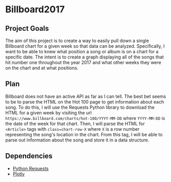 # Billboard2017

## Project Goals

The aim of this project is to create a way to easily pull down a single Billboard chart for a given week so that data can be analyzed. Specifically, I want to be able to knew what position a song or album is on a chart for a specific date. The intent is to create a graph displaying all of the songs that hit number one throughout the year 2017 and what other weeks they were on the chart and at what positions.

## Plan

Billboard does not have an active API as far as I can tell. The best bet seems to be to parse the HTML on the Hot 100 page to get information about each song. To do this, I will use the Requests Python library to download the HTML for a given week by visiting the url `https://www.billboard.com/charts/hot-100/YYYY-MM-DD` where `YYYY-MM-DD` is the date of the week for that chart. Then, I will parse the HTML for `<Article>` tags with `class=chart-row-X` where `X` is a row number representing the song's location in the chart. From this tag, I will be able to parse out information about the song and store it in a data structure. 

## Dependencies

* [Python Requests](http://docs.python-requests.org/en/master/)
* [Plotly](https://plot.ly/)
